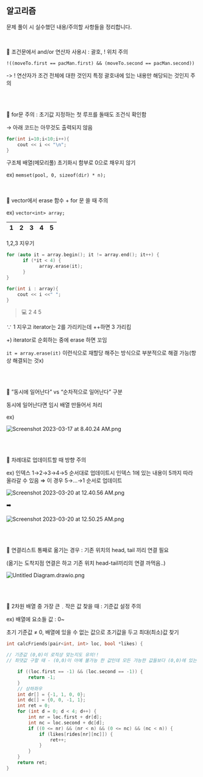 ## 알고리즘
문제 풀이 시 실수했던 내용/주의할 사항들을 정리합니다.

<br>

🚨 조건문에서 and/or 연산자 사용시 : 괄호, ! 위치 주의

`!((moveTo.first == pacMan.first) && (moveTo.second == pacMan.second))`

-> ! 연산자가 조건 전체에 대한 것인지 특정 괄호내에 있는 내용만 해당되는 것인지 주의

<br>
<br>


🚨 for문 주의 : 초기값 지정하는 첫 루프를 돌때도 조건식 확인함

→ 아래 코드는 아무것도 출력되지 않음

```c
for(int i=10;i<10;i++){
	cout << i << "\n";
}
```

구조체 배열(메모리풀) 초기화시 함부로 0으로 채우지 않기

ex) `memset(pool, 0, sizeof(dir) * n);`

<br>

<br>
🚨 vector에서 erase 함수 + for 문 쓸 때 주의

ex) `vector<int> array;`


| 1 | 2 | 3 | 4 | 5 |
| --- | --- | --- | --- | --- |


1,2,3 지우기

```c
for (auto it = array.begin(); it != array.end(); it++) {
      if (*it < 4) {
	        array.erase(it);
      }
}

for(int i : array){
    cout << i <<" ";
}
```

> 💻 2 4 5
> 

∵ 1 지우고 iterator는 2를 가리키는데 ++하면 3 가리킴

+) iterator로 순회하는 중에 erase 하면 꼬임

`it = array.erase(it)` 이런식으로 재할당 해주는 방식으로 부분적으로 해결 가능(항상 해결되는 것x)

<br>
<br>

🚨 ”동시에 일어난다” vs “순차적으로 일어난다” 구분

동시에 일어난다면 임시 배열 만들어서 처리

ex)

![Screenshot 2023-03-17 at 8.40.24 AM.png](https://s3-us-west-2.amazonaws.com/secure.notion-static.com/8ffe236e-ad71-4095-bcee-2c30deb4110f/Screenshot_2023-03-17_at_8.40.24_AM.png)

<br>
<br>

🚨 차례대로 업데이트할 때 방향 주의

ex) 인덱스 1→2→3→4→5 순서대로 업데이트시 인덱스 1에 있는 내용이 5까지 따라 올라갈 수 있음 ⇒ 이 경우 5→…→1 순서로 업데이트

![Screenshot 2023-03-20 at 12.40.56 AM.png](https://s3-us-west-2.amazonaws.com/secure.notion-static.com/12c96724-67d7-485d-add6-2d0fc30c4f46/Screenshot_2023-03-20_at_12.40.56_AM.png)

➡️

![Screenshot 2023-03-20 at 12.50.25 AM.png](https://s3-us-west-2.amazonaws.com/secure.notion-static.com/8ef1c03a-981e-4b2b-8521-b72e7389d5d9/Screenshot_2023-03-20_at_12.50.25_AM.png)

<br>
<br>

🚨 연결리스트 통째로 옮기는 경우 : 기존 위치의 head, tail 끼리 연결 필요

(옮기는 도착지점 연결은 하고 기존 위치 head-tail끼리의 연결 까먹음..)

![Untitled Diagram.drawio.png](https://s3-us-west-2.amazonaws.com/secure.notion-static.com/147430d5-81b5-41f8-8593-ac5cdfc0b60b/Untitled_Diagram.drawio.png)

<br>
<br>

🚨 2차원 배열 중 가장 큰﹒작은 값 찾을 때 : 기준값 설정 주의

ex) 배열에 요소들 값 : 0~

초기 기준값 ≠ 0, 배열에 있을 수 없는 값으로 초기값을 두고 최대(최소)값 찾기

```cpp
int calcFriends(pair<int, int> loc, bool *likes) {

// 기준값 (0,0)이 로직상 맞는지도 유의!!
// 최댓값 구할 때 - (0,0)이 아예 불가능 한 값인데 모든 가능한 값들보다 (0,0)에 있는 값이 큰 경우

    if ((loc.first == -1) && (loc.second == -1)) { 
        return -1;
    }
    // 상하좌우
    int dr[] = {-1, 1, 0, 0};
    int dc[] = {0, 0, -1, 1};
    int ret = 0;
    for (int d = 0; d < 4; d++) {
        int nr = loc.first + dr[d];
        int nc = loc.second + dc[d];
        if ((0 <= nr) && (nr < n) && (0 <= nc) && (nc < n)) {
            if (likes[rides[nr][nc]]) {
                ret++;
            }
        }
    }
    return ret;
}
```